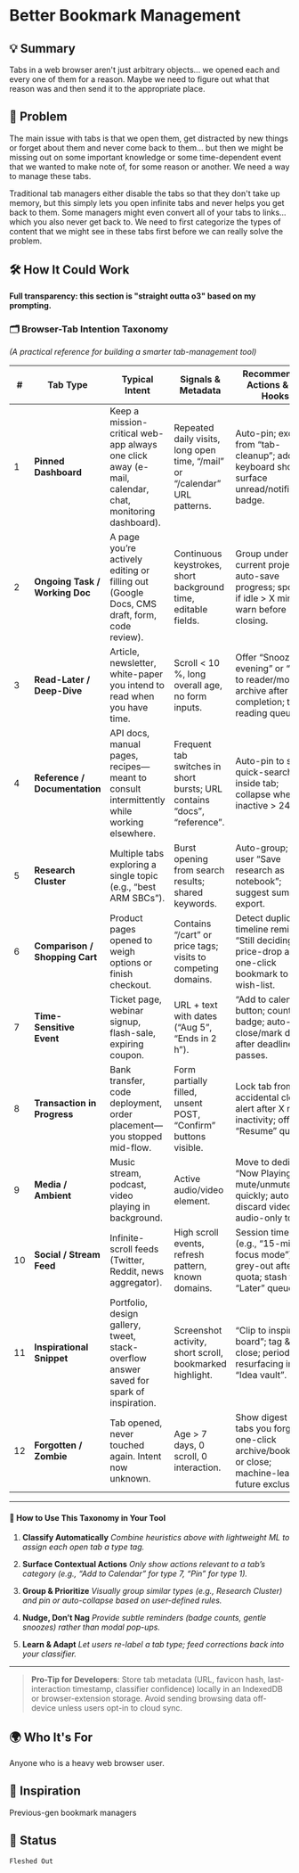 # Better Bookmark Management

## 💡 Summary
Tabs in a web browser aren't just arbitrary objects... we opened each and every one of them for a reason. Maybe we need to figure out what that reason was and then send it to the appropriate place.

## 🎯 Problem
The main issue with tabs is that we open them, get distracted by new things or forget about them and never come back to them... but then we might be missing out on some important knowledge or some time-dependent event that we wanted to make note of, for some reason or another. We need a way to manage these tabs.

Traditional tab managers either disable the tabs so that they don't take up memory, but this simply lets you open infinite tabs and never helps you get back to them.
Some managers might even convert all of your tabs to links... which you also never get back to.
We need to first categorize the types of content that we might see in these tabs first before we can really solve the problem.

## 🛠️ How It Could Work
**Full transparency: this section is "straight outta o3" based on my prompting.**

### 🗂️ Browser-Tab Intention Taxonomy

*(A practical reference for building a smarter tab-management tool)*

| #  | **Tab Type**                   | **Typical Intent**                                                                                    | **Signals & Metadata**                                                      | **Recommended Actions & UX Hooks**                                                                          |
| -- | ------------------------------ | ----------------------------------------------------------------------------------------------------- | --------------------------------------------------------------------------- | ----------------------------------------------------------------------------------------------------------- |
| 1  | **Pinned Dashboard**           | Keep a mission-critical web-app always one click away (e-mail, calendar, chat, monitoring dashboard). | Repeated daily visits, long open time, “/mail” or “/calendar” URL patterns. | Auto-pin; exclude from “tab-cleanup”; add keyboard shortcut; surface unread/notification badge.             |
| 2  | **Ongoing Task / Working Doc** | A page you’re actively editing or filling out (Google Docs, CMS draft, form, code review).            | Continuous keystrokes, short background time, editable fields.              | Group under current project; auto-save progress; spotlight if idle > X min; warn before closing.            |
| 3  | **Read-Later / Deep-Dive**     | Article, newsletter, white-paper you intend to read when you have time.                               | Scroll < 10 %, long overall age, no form inputs.                            | Offer “Snooze until evening” or “Send to reader/mobile”; archive after completion; track reading queue.     |
| 4  | **Reference / Documentation**  | API docs, manual pages, recipes—meant to consult intermittently while working elsewhere.              | Frequent tab switches in short bursts; URL contains “docs”, “reference”.    | Auto-pin to side; quick-search inside tab; collapse when inactive > 24 h.                                   |
| 5  | **Research Cluster**           | Multiple tabs exploring a single topic (e.g., “best ARM SBCs”).                                       | Burst opening from search results; shared keywords.                         | Auto-group; let user “Save research as notebook”; suggest summary export.                                   |
| 6  | **Comparison / Shopping Cart** | Product pages opened to weigh options or finish checkout.                                             | Contains “/cart” or price tags; visits to competing domains.                | Detect duplicates; timeline reminder “Still deciding?”; price-drop alerts; one-click bookmark to wish-list. |
| 7  | **Time-Sensitive Event**       | Ticket page, webinar signup, flash-sale, expiring coupon.                                             | URL + text with dates (“Aug 5”, “Ends in 2 h”).                             | “Add to calendar” button; countdown badge; auto-close/mark done after deadline passes.                      |
| 8  | **Transaction in Progress**    | Bank transfer, code deployment, order placement—you stopped mid-flow.                                 | Form partially filled, unsent POST, “Confirm” buttons visible.              | Lock tab from accidental close; alert after X min of inactivity; offer “Resume” queue.                      |
| 9  | **Media / Ambient**            | Music stream, podcast, video playing in background.                                                   | Active audio/video element.                                                 | Move to dedicated “Now Playing” bar; mute/unmute quickly; auto-discard video after audio-only toggle.       |
| 10 | **Social / Stream Feed**       | Infinite-scroll feeds (Twitter, Reddit, news aggregator).                                             | High scroll events, refresh pattern, known domains.                         | Session timer (e.g., “15-min focus mode”); grey-out after quota; stash to “Later” queue.                    |
| 11 | **Inspirational Snippet**      | Portfolio, design gallery, tweet, stack-overflow answer saved for spark of inspiration.               | Screenshot activity, short scroll, bookmarked highlight.                    | “Clip to inspiration board”; tag & close; periodic resurfacing in “Idea vault”.                             |
| 12 | **Forgotten / Zombie**         | Tab opened, never touched again. Intent now unknown.                                                  | Age > 7 days, 0 scroll, 0 interaction.                                      | Show digest (“10 tabs you forgot”); one-click archive/bookmark or close; machine-learn future exclusions.   |

---

#### 🔧 How to Use This Taxonomy in Your Tool

1. **Classify Automatically**
   *Combine heuristics above with lightweight ML to assign each open tab a type tag.*

2. **Surface Contextual Actions**
   *Only show actions relevant to a tab’s category (e.g., “Add to Calendar” for type 7, “Pin” for type 1).*

3. **Group & Prioritize**
   *Visually group similar types (e.g., Research Cluster) and pin or auto-collapse based on user-defined rules.*

4. **Nudge, Don’t Nag**
   *Provide subtle reminders (badge counts, gentle snoozes) rather than modal pop-ups.*

5. **Learn & Adapt**
   *Let users re-label a tab type; feed corrections back into your classifier.*

---

> **Pro-Tip for Developers**: Store tab metadata (URL, favicon hash, last-interaction timestamp, classifier confidence) locally in an IndexedDB or browser-extension storage. Avoid sending browsing data off-device unless users opt-in to cloud sync.


## 🌍 Who It's For
Anyone who is a heavy web browser user.

## 🔗 Inspiration
Previous-gen bookmark managers

## 📌 Status
`Fleshed Out`
